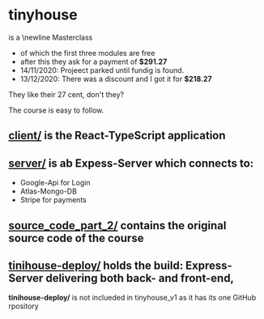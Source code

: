 # tinyhouse
is a \newline Masterclass
* of which the first three modules are free
* after this they ask for a payment of **$291.27**
* 14/11/2020: Projeect parked until fundig is found.
* 13/12/2020: There was a discount and I got it for **$218.27** 

They like their 27 cent, don't they?

The course is easy to follow.

## [client/](./client/CLIENT.md) is the React-TypeScript application
## [server/](./server/SERVER.md) is ab Expess-Server which connects to: 
* Google-Api for Login
* Atlas-Mongo-DB 
* Stripe for payments 

## [source_code_part_2/]() contains the original source code of the course
## [tinihouse-deploy/]() holds the build:  Express-Server delivering both back- and front-end,
**tinihouse-deploy/** is not inclueded in tinyhouse_v1 as it has its one GitHub rpository 
